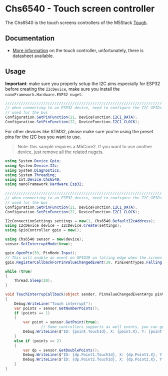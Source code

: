 # Chs6540 - Touch screen controller

The Chs6540 is the touch screens controllers of the M5Stack [Tough](https://docs.m5stack.com/en/core/tough).

## Documentation

- [More information](https://github.com/m5stack/M5Tough/blob/master/src/M5Touch.cpp) on the touch controller, unfortunately, there is datasheet available.

## Usage

**Important**: make sure you properly setup the I2C pins especially for ESP32 before creating the `I2cDevice`, make sure you install the `nanoFramework.Hardware.ESP32 nuget`:

```csharp
//////////////////////////////////////////////////////////////////////
// when connecting to an ESP32 device, need to configure the I2C GPIOs
// used for the bus
Configuration.SetPinFunction(21, DeviceFunction.I2C1_DATA);
Configuration.SetPinFunction(22, DeviceFunction.I2C1_CLOCK);
```

For other devices like STM32, please make sure you're using the preset pins for the I2C bus you want to use.

> Note: this sample requires a M5Core2.
> If you want to use another device, just remove all the related nugets.

```csharp
using System.Device.Gpio;
using System.Device.I2c;
using System.Diagnostics;
using System.Threading;
using Iot.Device.Chs6540;
using nanoFramework.Hardware.Esp32;

//////////////////////////////////////////////////////////////////////
// when connecting to an ESP32 device, need to configure the I2C GPIOs
// used for the bus
Configuration.SetPinFunction(21, DeviceFunction.I2C1_DATA);
Configuration.SetPinFunction(22, DeviceFunction.I2C1_CLOCK);

I2cConnectionSettings settings = new(1, Chs6540.DefaultI2cAddress);
using I2cDevice device = I2cDevice.Create(settings);
using GpioController gpio = new();

using Chs6540 sensor = new(device);
sensor.SetInterruptMode(true);

gpio.OpenPin(39, PinMode.Input);
// This will enable an event on GPIO39 on falling edge when the screen if touched
gpio.RegisterCallbackForPinValueChangedEvent(39, PinEventTypes.Falling, TouchInterrupCallback);

while (true)
{
    Thread.Sleep(20);
}

void TouchInterrupCallback(object sender, PinValueChangedEventArgs pinValueChangedEventArgs)
{
    Debug.WriteLine("Touch interrupt");
    var points = sensor.GetNumberPoints();
    if (points == 1)
    {
        var point = sensor.GetPoint(true);
                // Some controllers supports as well events, you can get access to them as well thru point.Event
        Debug.WriteLine($"ID: {point.TouchId}, X: {point.X}, Y: {point.Y}, Weight: {point.Weigth}, Misc: {point.Miscelaneous}");
    }
    else if (points == 2)
    {
        var dp = sensor.GetDoublePoints();
        Debug.WriteLine($"ID: {dp.Point1.TouchId}, X: {dp.Point1.X}, Y: {dp.Point1.Y}, Weight: {dp.Point1.Weigth}, Misc: {dp.Point1.Miscelaneous}");
        Debug.WriteLine($"ID: {dp.Point2.TouchId}, X: {dp.Point2.X}, Y: {dp.Point2.Y}, Weight: {dp.Point2.Weigth}, Misc: {dp.Point2.Miscelaneous}");
    }
}
```
